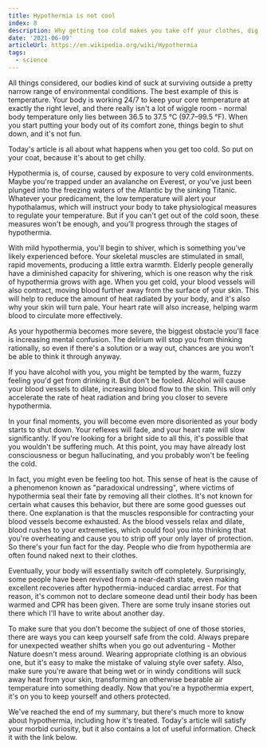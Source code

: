 ```yaml
---
title: Hypothermia is not cool
index: 8
description: Why getting too cold makes you take off your clothes, dig yourself into a hole, and more.
date: '2021-06-09'
articleUrl: https://en.wikipedia.org/wiki/Hypothermia
tags:
  - science
---
```


All things considered, our bodies kind of suck at surviving outside a pretty narrow range of environmental conditions. The best example of this is temperature. Your body is working 24/7 to keep your core temperature at exactly the right level, and there really isn't a lot of wiggle room - normal body temperature only lies between 36.5 to 37.5 °C (97.7–99.5 °F). When you start putting your body out of its comfort zone, things begin to shut down, and it's not fun.

Today's article is all about what happens when you get too cold. So put on your coat, because it's about to get chilly.

Hypothermia is, of course, caused by exposure to very cold environments. Maybe you're trapped under an avalanche on Everest, or you've just been plunged into the freezing waters of the Atlantic by the sinking Titanic. Whatever your predicament, the low temperature will alert your hypothalamus, which will instruct your body to take physiological measures to regulate your temperature. But if you can't get out of the cold soon, these measures won't be enough, and you'll progress through the stages of hypothermia.

With mild hypothermia, you'll begin to shiver, which is something you've likely experienced before. Your skeletal muscles are stimulated in small, rapid movements, producing a little extra warmth. Elderly people generally have a diminished capacity for shivering, which is one reason why the risk of hypothermia grows with age. When you get cold, your blood vessels will also contract, moving blood further away from the surface of your skin. This will help to reduce the amount of heat radiated by your body, and it's also why your skin will turn pale. Your heart rate will also increase, helping warm blood to circulate more effectively.

As your hypothermia becomes more severe, the biggest obstacle you'll face is increasing mental confusion. The delirium will stop you from thinking rationally, so even if there's a solution or a way out, chances are you won't be able to think it through anyway.

If you have alcohol with you, you might be tempted by the warm, fuzzy feeling you'd get from drinking it. But don't be fooled. Alcohol will cause your blood vessels to dilate, increasing blood flow to the skin. This will only accelerate the rate of heat radiation and bring you closer to severe hypothermia.

In your final moments, you will become even more disoriented as your body starts to shut down. Your reflexes will fade, and your heart rate will slow significantly. If you're looking for a bright side to all this, it's possible that you wouldn't be suffering much. At this point, you may have already lost consciousness or begun hallucinating, and you  probably won't be feeling the cold.

In fact, you might even be feeling too hot. This sense of heat is the cause of a phenomenon known as "paradoxical undressing", where victims of hypothermia seal their fate by removing all their clothes. It's not known for certain what causes this behavior, but there are some good guesses out there. One explanation is that the muscles responsible for contracting your blood vessels become exhausted. As the blood vessels relax and dilate, blood rushes to your extremeties, which could fool you into thinking that you're overheating and cause you to strip off your only layer of protection. So there's your fun fact for the day. People who die from hypothermia are often found naked next to their clothes.

Eventually, your body will essentially switch off completely. Surprisingly, some people have been revived from a near-death state, even making excellent recoveries after hypothermia-induced cardiac arrest. For that reason, it's common not to declare someone dead until their body has been warmed and CPR has been given. There are some truly insane stories out there which I'll have to write about another day.

To make sure that you don't become the subject of one of those stories, there are ways you can keep yourself safe from the cold. Always prepare for unexpected weather shifts when you go out adventuring - Mother Nature doesn't mess around. Wearing appropriate clothing is an obvious one, but it's easy to make the mistake of valuing style over safety. Also, make sure you're aware that being wet or in windy conditions will suck away heat from your skin, transforming an otherwise bearable air temperature into something deadly. Now that you're a hypothermia expert, it's on you to keep yourself and others protected.

We've reached the end of my summary, but there's much more to know about hypothermia, including how it's treated. Today's article will satisfy your morbid curiosity, but it also contains a lot of useful information. Check it with the link below.